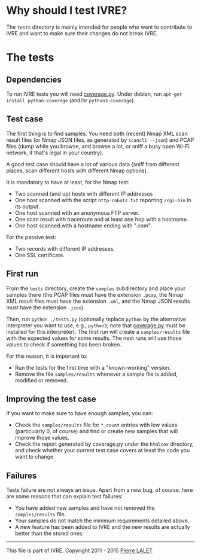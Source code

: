 # Why should I test IVRE? #

The `tests` directory is mainly intended for people who want to
contribute to IVRE and want to make sure their changes do not break
IVRE.

# The tests #

## Dependencies ##

To run IVRE tests you will need
[coverage.py](http://nedbatchelder.com/code/coverage/). Under debian,
run `apt-get install python-coverage` (and/or `python3-coverage`).

## Test case ##

The first thing is to find samples. You need both (recent) Nmap XML
scan result files (or Nmap JSON files, as generated by `scancli
--json`) and PCAP files (dump while you browse, and browse a lot, or
sniff a busy open Wi-Fi network, if that's legal in your country).

A good test case should have a lot of various data (sniff from
different places, scan different hosts with different Nmap options).

It is mandatory to have at least, for the Nmap test:

  - Two scanned (and up) hosts with different IP addresses
  - One host scanned with the script `http-robots.txt` reporting
    `/cgi-bin` in its output.
  - One host scanned with an anonymous FTP server.
  - One scan result with traceroute and at least one hop with a
    hostname.
  - One host scanned with a hostname ending with ".com".

For the passive test:

  - Two records with different IP addresses.
  - One SSL certificate.

## First run ##

From the `tests` directory, create the `samples` subdirectory and
place your samples there (the PCAP files must have the extension
`.pcap`, the Nmap XML result files must have the extension `.xml`, and
the Nmap JSON results must have the extension `.json`).

Then, run `python ./tests.py` (optionally replace `python` by the
alternative interpreter you want to use, e.g., `python3`; note that
[coverage.py](#Dependencies) must be installed for this
interpreter). The first run will create a `samples/results` file with
the expected values for some results. The next runs will use those
values to check if something has been broken.

For this reason, it is important to:

  - Run the tests for the first time with a "known-working" version.
  - Remove the file `samples/results` whenever a sample file is added,
    modified or removed.

## Improving the test case ##

If you want to make sure to have enough samples, you can:

  - Check the `samples/results` file for `*_count` entries with low
    values (particularly 0, of course) and find or create new samples
    that will improve those values.
  - Check the report generated by coverage.py under the `htmlcov`
    directory, and check whether your current test case covers at
    least the code you want to change.

## Failures ##

Tests failure are not always an issue. Apart from a new bug, of
course, here are some reasons that can explain test failures:

  - You have added new samples and have not removed the
    `samples/results` file.
  - Your samples do not match the minimum requirements detailed above.
  - A new feature has been added to IVRE and the new results are
    actually better than the stored ones.


---

This file is part of IVRE. Copyright 2011 - 2015
[Pierre LALET](mailto:pierre.lalet@cea.fr)

